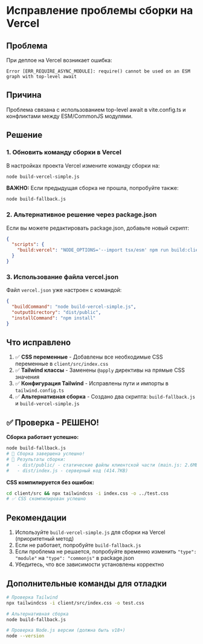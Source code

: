 # Исправление проблемы сборки на Vercel

## Проблема
При деплое на Vercel возникает ошибка:
```
Error [ERR_REQUIRE_ASYNC_MODULE]: require() cannot be used on an ESM graph with top-level await
```

## Причина
Проблема связана с использованием top-level await в vite.config.ts и конфликтами между ESM/CommonJS модулями.

## Решение

### 1. Обновить команду сборки в Vercel

В настройках проекта Vercel измените команду сборки на:

```bash
node build-vercel-simple.js
```

**ВАЖНО:** Если предыдущая сборка не прошла, попробуйте также:

```bash
node build-fallback.js
```

### 2. Альтернативное решение через package.json

Если вы можете редактировать package.json, добавьте новый скрипт:

```json
{
  "scripts": {
    "build:vercel": "NODE_OPTIONS='--import tsx/esm' npm run build:client && npm run build:server"
  }
}
```

### 3. Использование файла vercel.json

Файл `vercel.json` уже настроен с командой:

```json
{
  "buildCommand": "node build-vercel-simple.js",
  "outputDirectory": "dist/public",
  "installCommand": "npm install"
}
```

## Что исправлено

1. ✅ **CSS переменные** - Добавлены все необходимые CSS переменные в `client/src/index.css`
2. ✅ **Tailwind классы** - Заменены `@apply` директивы на прямые CSS значения
3. ✅ **Конфигурация Tailwind** - Исправлены пути и импорты в `tailwind.config.ts`
4. ✅ **Альтернативная сборка** - Создано два скрипта: `build-fallback.js` и `build-vercel-simple.js`

## ✅ Проверка - РЕШЕНО!

**Сборка работает успешно:**
```bash
node build-fallback.js
# 🎉 Сборка завершена успешно!
# 📁 Результаты сборки:
#   - dist/public/ - статические файлы клиентской части (main.js: 2.6MB, main.css: 3.4KB)
#   - dist/index.js - серверный код (414.7KB)
```

**CSS компилируется без ошибок:**
```bash
cd client/src && npx tailwindcss -i index.css -o ../test.css
# ✅ CSS скомпилирован успешно
```

## Рекомендации

1. Используйте `build-vercel-simple.js` для сборки на Vercel (приоритетный метод)
2. Если не работает, попробуйте `build-fallback.js`
2. Если проблема не решается, попробуйте временно изменить `"type": "module"` на `"type": "commonjs"` в package.json
3. Убедитесь, что все зависимости установлены корректно

## Дополнительные команды для отладки

```bash
# Проверка Tailwind
npx tailwindcss -i client/src/index.css -o test.css

# Альтернативная сборка
node build-fallback.js

# Проверка Node.js версии (должна быть v18+)
node --version
```